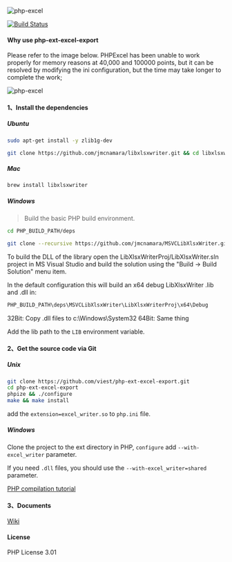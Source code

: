 ![php-excel](https://github.com/viest/php-excel-writer/blob/master/resource/logo.png)

[![Build Status](https://travis-ci.org/viest/php-ext-excel-export.svg?branch=master)](https://travis-ci.org/viest/php-ext-excel-export)

#### Why use php-ext-excel-export

Please refer to the image below. PHPExcel has been unable to work properly for memory reasons at 40,000 and 100000 points, but it can be resolved by modifying the ini configuration, but the time may take longer to complete the work;

![php-excel](https://github.com/viest/php-excel-writer/blob/master/resource/performance_comparison.png)

#### 1、Install the dependencies

##### Ubuntu

```bash
sudo apt-get install -y zlib1g-dev

git clone https://github.com/jmcnamara/libxlsxwriter.git && cd libxlsxwriter && make && sudo make install
```

##### Mac

```bash
brew install libxlsxwriter
```

##### Windows

> Build the basic PHP build environment.

```bash
cd PHP_BUILD_PATH/deps

git clone --recursive https://github.com/jmcnamara/MSVCLibXlsxWriter.git
```

To build the DLL of the library open the LibXlsxWriterProj/LibXlsxWriter.sln project in MS Visual Studio and build the solution using the "Build -> Build Solution" menu item.

In the default configuration this will build an x64 debug LibXlsxWriter .lib and .dll in:

```bash
PHP_BUILD_PATH\deps\MSVCLibXlsxWriter\LibXlsxWriterProj\x64\Debug
```

32Bit: Copy .dll files to c:\Windows\System32
64Bit: Same thing

Add the lib path to the `LIB` environment variable.

#### 2、Get the source code via Git

##### Unix

```bash
git clone https://github.com/viest/php-ext-excel-export.git
cd php-ext-excel-export
phpize && ./configure
make && make install
```
add the `extension=excel_writer.so` to `php.ini` file.

##### Windows

Clone the project to the ext directory in PHP, `configure` add `--with-excel_writer` parameter.

If you need `.dll` files, you should use the `--with-excel_writer=shared` parameter.

[PHP compilation tutorial](https://wiki.php.net/internals/windows/stepbystepbuild)

#### 3、Documents

[Wiki](https://github.com/viest/php-ext-excel-export/wiki)

#### License

PHP License 3.01
